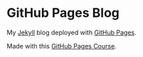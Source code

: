 # GitHub Pages Blog

My [Jekyll] blog deployed with [GitHub Pages].

Made with this [GitHub Pages Course].

<!-- Links -->

[Jekyll]: https://jekyllrb.com/

[GitHub Pages]: https://pages.github.com/

[GitHub Pages Course]: https://github.com/skills/github-pages

